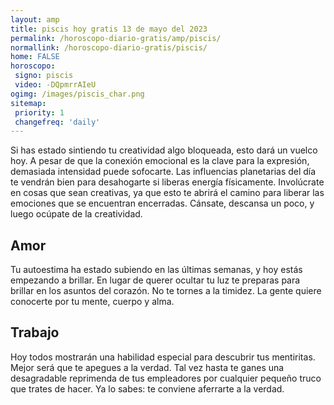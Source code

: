```yaml
---
layout: amp
title: piscis hoy gratis 13 de mayo del 2023 
permalink: /horoscopo-diario-gratis/amp/piscis/
normallink: /horoscopo-diario-gratis/piscis/
home: FALSE
horoscopo:
 signo: piscis
 video: -DQpmrrAIeU
ogimg: /images/piscis_char.png
sitemap:
 priority: 1
 changefreq: 'daily'
---
```



Si has estado sintiendo tu creatividad algo bloqueada, esto dará un vuelco hoy. A pesar de que la conexión emocional es la clave para la expresión, demasiada intensidad puede sofocarte. Las influencias planetarias del día te vendrán bien para desahogarte si liberas energía físicamente. Involúcrate en cosas que sean creativas, ya que esto te abrirá el camino para liberar las emociones que se encuentran encerradas. Cánsate, descansa un poco, y luego ocúpate de la creatividad.

## Amor

Tu autoestima ha estado subiendo en las últimas semanas, y hoy estás empezando a brillar. En lugar de querer ocultar tu luz te preparas para brillar en los asuntos del corazón. No te tornes a la timidez. La gente quiere conocerte por tu mente, cuerpo y alma.

## Trabajo

Hoy todos mostrarán una habilidad especial para descubrir tus mentiritas. Mejor será que te apegues a la verdad. Tal vez hasta te ganes una desagradable reprimenda de tus empleadores por cualquier pequeño truco que trates de hacer. Ya lo sabes: te conviene aferrarte a la verdad.